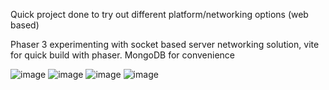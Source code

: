 Quick project done to try out different platform/networking options (web based)

Phaser 3 experimenting with socket based server networking solution, vite for quick build with phaser. MongoDB for convenience

![image](https://github.com/cdecry/fr-2.0-phaser/assets/35664551/e50e3eda-2b20-4c51-897a-5340306e17e0)
![image](https://github.com/cdecry/fr-2.0-phaser/assets/35664551/79cd65b9-a8ac-4e65-91a3-651d1b4c3043)
![image](https://github.com/cdecry/fr-2.0-phaser/assets/35664551/c5910aab-762f-40d3-9673-5e0664c0fb1f)
![image](https://github.com/cdecry/fr-2.0-phaser/assets/35664551/3f13e489-ba07-4439-8ebd-9a812dbc678d)

